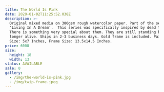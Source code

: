 ```yaml
---
title: The World Is Pink
date: 2020-01-02T11:25:52.038Z
description: >-
  Original mixed media on 300gsm rough watercolor paper. Part of the series
  'Living In A Dream'.  This series was specifically inspired by dead trees.
  There is something very special about them. They are still standing but no
  longer alive. Ships in 2-3 business days. Gold frame is included. Painting
  Size: 5x7 Inches, Frame Size: 13.5x14.5 Inches.
price: 6000
size:
  height: 18
  width: 13
status: AVAILABLE
sale: 0
gallery:
  - /img/the-world-is-pink.jpg
  - /img/twip-frame.jpeg
---
```


